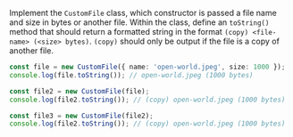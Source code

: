 
Implement the `CustomFile` class, which constructor is passed a file name and size in bytes or another file. Within the class, define an `toString()` method that should return a formatted string in the format `(copy) <file-name> (<size> bytes)`. `(copy)` should only be output if the file is a copy of another file.

```typescript
const file = new CustomFile({ name: 'open-world.jpeg', size: 1000 });
console.log(file.toString()); // open-world.jpeg (1000 bytes)

const file2 = new CustomFile(file);
console.log(file2.toString()); // (copy) open-world.jpeg (1000 bytes)

const file3 = new CustomFile(file2);
console.log(file2.toString()); // (copy) open-world.jpeg (1000 bytes)
```
